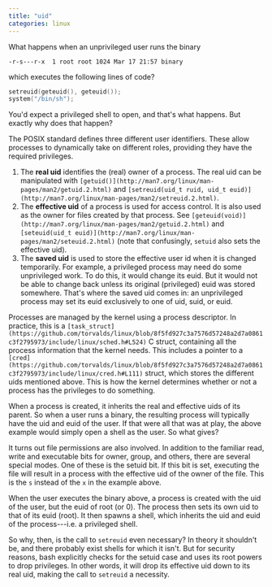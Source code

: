 ```yaml
---
title: "uid"
categories: linux
---
```


What happens when an unprivileged user runs the binary

```
-r-s---r-x  1 root root 1024 Mar 17 21:57 binary
```

which executes the following lines of code?

```c
setreuid(geteuid(), geteuid());
system("/bin/sh");
```

You'd expect a privileged shell to open, and that's what happens. But exactly why does that happen?

The POSIX standard defines three different user identifiers. These allow processes to dynamically take on different roles, providing they have the required privileges.

1. The **real uid** identifies the (real) owner of a process. The real uid can be manipulated with `[getuid()](http://man7.org/linux/man-pages/man2/getuid.2.html)` and `[setreuid(uid_t ruid, uid_t euid)](http://man7.org/linux/man-pages/man2/setreuid.2.html)`.
2. The **effective uid** of a process is used for access control. It is also used as the owner for files created by that process. See `[geteuid(void)](http://man7.org/linux/man-pages/man2/getuid.2.html)` and `[seteuid(uid_t euid)](http://man7.org/linux/man-pages/man2/seteuid.2.html)` (note that confusingly, `setuid` also sets the effective uid).
3. The **saved uid** is used to store the effective user id when it is changed temporarily. For example, a privileged process may need do some unprivileged work. To do this, it would change its euid. But it would not be able to change back unless its original (privileged) euid was stored somewhere. That's where the saved uid comes in: an unprivileged process may set its euid exclusively to one of uid, suid, or euid.

Processes are managed by the kernel using a process descriptor. In practice, this is a `[task_struct](https://github.com/torvalds/linux/blob/8f5fd927c3a7576d57248a2d7a0861c3f2795973/include/linux/sched.h#L524)` C struct, containing all the process information that the kernel needs. This includes a pointer to a `[cred](https://github.com/torvalds/linux/blob/8f5fd927c3a7576d57248a2d7a0861c3f2795973/include/linux/cred.h#L111)` struct, which stores the different uids mentioned above. This is how the kernel determines whether or not a process has the privileges to do something.

When a process is created, it inherits the real and effective uids of its parent. So when a user runs a binary, the resulting process will typically have the uid and euid of the user. If that were all that was at play, the above example would simply open a shell as the user. So what gives?

It turns out file permissions are also involved. In addition to the familiar read, write and executable bits for owner, group, and others, there are several special modes. One of these is the setuid bit. If this bit is set, executing the file will result in a process with the effective uid of the owner of the file. This is the `s` instead of the `x` in the example above.

When the user executes the binary above, a process is created with the uid of the user, but the euid of root (or 0). The process then sets its own uid to that of its euid (root). It then spawns a shell, which inherits the uid and euid of the process---i.e. a privileged shell.

So why, then, is the call to `setreuid` even necessary? In theory it shouldn't be, and there probably exist shells for which it isn't. But for security reasons, bash explicitly checks for the setuid case and uses its root powers to drop privileges. In other words, it will drop its effective uid down to its real uid, making the call to `setreuid` a necessity.
